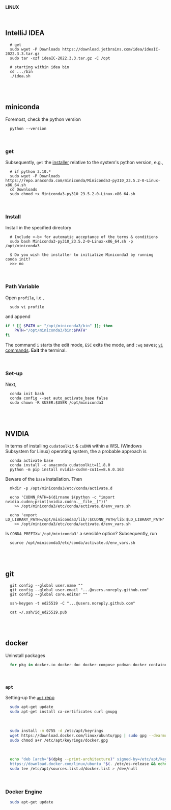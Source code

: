 <br>

**LINUX**


<br>

## IntelliJ IDEA

```shell
  # get
  sudo wget -P Downloads https://download.jetbrains.com/idea/ideaIC-2022.3.3.tar.gz
  sudo tar -xzf ideaIC-2022.3.3.tar.gz -C /opt 

  # starting within idea bin
  cd .../bin
  ./idea.sh
```

<br>
<br>

## miniconda

Foremost, check the python version

```shell
  python --version
```


<br>


### get

Subsequently, `get` the [installer](https://docs.conda.io/en/latest/miniconda.html#linux-installers) relative to the system's python version, e.g.,

```shell
  # if python 3.10.*
  sudo wget -P Downloads https://repo.anaconda.com/miniconda/Miniconda3-py310_23.5.2-0-Linux-x86_64.sh
  cd Downloads
  sudo chmod +x Miniconda3-py310_23.5.2-0-Linux-x86_64.sh
```


<br>


### Install

Install in the specified directory

```shell
  # Include <-b> for automatic acceptance of the terms & conditions
  sudo bash Miniconda3-py310_23.5.2-0-Linux-x86_64.sh -p /opt/miniconda3

  $ Do you wish the installer to initialize Miniconda3 by running conda init?
  >>> no
```


<br>


### Path Variable

Open `profile`, i.e.,

```shell
  sudo vi profile
```

and append

```bash
if ! [[ $PATH =~ "/opt/miniconda3/bin" ]]; then
	PATH="/opt/miniconda3/bin:$PATH"
fi
```

The command `i` starts the edit mode, `ESC` exits the mode, and `:wq` saves; [`vi` commands](https://www.cs.colostate.edu/helpdocs/vi.html).  **Exit** the terminal.


<br>


### Set-up

Next,

```shell
  conda init bash
  conda config --set auto_activate_base false
  sudo chown -R $USER:$USER /opt/miniconda3

```

<br>
<br>

## NVIDIA

In terms of installing  `cudatoolkit` & `cuDNN` within a WSL (Windows Subsystem for Linux) operating system, the a probable approach is

```shell
  conda activate base
  conda install -c anaconda cudatoolkit=11.8.0
  python -m pip install nvidia-cudnn-cu11==8.6.0.163 
```

Beware of the `base` installation.  Then

```shell
  mkdir -p /opt/miniconda3/etc/conda/activate.d

  echo 'CUDNN_PATH=$(dirname $(python -c "import nvidia.cudnn;print(nvidia.cudnn.__file__)"))' 
    >> /opt/miniconda3/etc/conda/activate.d/env_vars.sh

  echo 'export LD_LIBRARY_PATH=/opt/miniconda3/lib/:$CUDNN_PATH/lib:$LD_LIBRARY_PATH' 
    >> /opt/miniconda3/etc/conda/activate.d/env_vars.sh
```

Is `CONDA_PREFIX='/opt/miniconda3'` a sensible option?  Subsequently, run

```shell
  source /opt/miniconda3/etc/conda/activate.d/env_vars.sh
```

<br>
<br>

## git

```shell
  git config --global user.name ""
  git config --global user.email "...@users.noreply.github.com"
  git config --global core.editor ""

  ssh-keygen -t ed25519 -C "...@users.noreply.github.com"

  cat ~/.ssh/id_ed25519.pub
```

<br>
<br>

## docker

Uninstall packages

```bash
  for pkg in docker.io docker-doc docker-compose podman-docker containerd runc; do sudo apt-get remove $pkg; done
```

<br>

### `apt`

Setting-up the [`apt` repo](https://docs.docker.com/engine/install/ubuntu/#install-using-the-repository)

```bash
  sudo apt-get update
  sudo apt-get install ca-certificates curl gnupg
```

<br>

```bash
  sudo install -m 0755 -d /etc/apt/keyrings
  wget https://download.docker.com/linux/ubuntu/gpg | sudo gpg --dearmor -o /etc/apt/keyrings/docker.gpg
  sudo chmod a+r /etc/apt/keyrings/docker.gpg
```

<br>

```bash
  echo "deb [arch="$(dpkg --print-architecture)" signed-by=/etc/apt/keyrings/docker.gpg] \
  https://download.docker.com/linux/ubuntu "$(. /etc/os-release && echo "$VERSION_CODENAME")" stable" | \
  sudo tee /etc/apt/sources.list.d/docker.list > /dev/null
```

<br>


### Docker Engine

```bash
  sudo apt-get update
```


<br> 
<br>

<br> 
<br>

<br> 
<br>

<br> 
<br>
